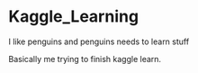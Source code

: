 # Kaggle_Learning
I like penguins and penguins needs to learn stuff

Basically me trying to finish kaggle learn.

